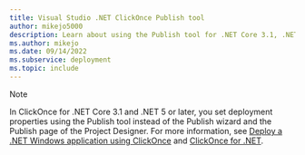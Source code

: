 ```yaml
---
title: Visual Studio .NET ClickOnce Publish tool
author: mikejo5000
description: Learn about using the Publish tool for .NET Core 3.1, .NET 5 and later ClickOnce applications
ms.author: mikejo
ms.date: 09/14/2022
ms.subservice: deployment
ms.topic: include
---
```


> [!NOTE]
> In ClickOnce for .NET Core 3.1 and .NET 5 or later, you set deployment properties using the Publish tool instead of the Publish wizard and the Publish page of the Project Designer. For more information, see [Deploy a .NET Windows application using ClickOnce](../../deployment/quickstart-deploy-using-clickonce-folder.md) and [ClickOnce for .NET](../../deployment/clickonce-deployment-dotnet.md).
